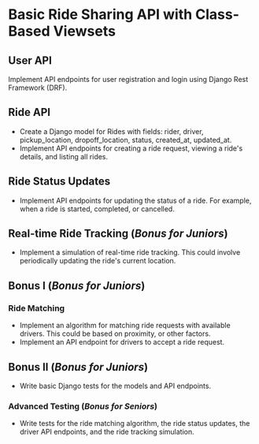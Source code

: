 # Basic Ride Sharing API with Class-Based Viewsets

## User API

Implement API endpoints for user registration and login using Django Rest Framework (DRF).

## Ride API

- Create a Django model for Rides with fields: rider, driver, pickup_location, dropoff_location, status, created_at, updated_at.
- Implement API endpoints for creating a ride request, viewing a ride's details, and listing all rides.

## Ride Status Updates

- Implement API endpoints for updating the status of a ride. For example, when a ride is started, completed, or cancelled.

## Real-time Ride Tracking (***Bonus for Juniors***)

- Implement a simulation of real-time ride tracking. This could involve periodically updating the ride's current location.

## Bonus I (***Bonus for Juniors***)

### Ride Matching

- Implement an algorithm for matching ride requests with available drivers. This could be based on proximity, or other factors.
- Implement an API endpoint for drivers to accept a ride request.

## Bonus II (***Bonus for Juniors***)

- Write basic Django tests for the models and API endpoints. 

### Advanced Testing (***Bonus for Seniors***)

  - Write tests for the ride matching algorithm, the ride status updates, the driver API endpoints, and the ride tracking simulation.